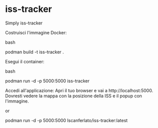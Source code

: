 # iss-tracker
Simply iss-tracker

Costruisci l'immagine Docker:

bash

podman build -t iss-tracker .

Esegui il container:

bash

podman run -d -p 5000:5000 iss-tracker

Accedi all'applicazione: Apri il tuo browser e vai a http://localhost:5000. Dovresti vedere la mappa con la posizione della ISS e il popup con l'immagine.

or 

podman run -d -p 5000:5000 lscanferlato/iss-tracker:latest
